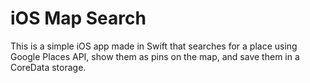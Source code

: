 # iOS Map Search

This is a simple iOS app made in Swift that searches for a place using Google Places API, show them as pins on the map, and save them in a CoreData storage.